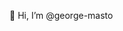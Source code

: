 👋 Hi, I’m @george-masto
<!---
- 👀 I’m interested in ...
- 🌱 I’m currently learning ...
- 💞️ I’m looking to collaborate on ...
- 📫 How to reach me ...


george-masto/george-masto is a ✨ special ✨ repository because its `README.md` (this file) appears on your GitHub profile.
You can click the Preview link to take a look at your changes.
--->
